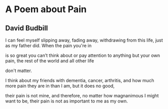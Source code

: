 # A Poem about Pain
## David Budbill
I can feel myself slipping away, fading away, withdrawing
from this life, just as my father did. When the pain you're in

is so great you can’t think about or pay attention to anything
but your own pain, the rest of the world and all other life

don't matter.

I think about my friends with dementia, cancer, arthritis, and
how much more pain they are in than I am, but it does no good,

their pain is not mine, and therefore, no matter how magnanimous
I might want to be, their pain is not as important to me as my own.